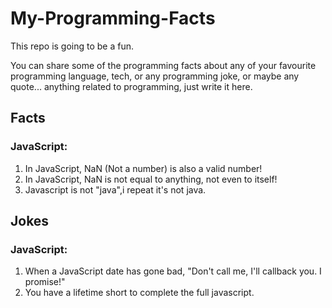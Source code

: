 # My-Programming-Facts

This repo is going to be a fun.

You can share some of the programming facts about any of your favourite programming language, tech, or any programming joke, or maybe any quote... anything related to programming, just write it here.

## Facts

### JavaScript: 
  1. In JavaScript, NaN (Not a number) is also a valid number!
  2. In JavaScript, NaN is not equal to anything, not even to itself!
  3. Javascript is not "java",i repeat it's not java.
  
  
## Jokes

### JavaScript:
  1. When a JavaScript date has gone bad, "Don't call me, I'll callback you. I promise!"
  2. You have a lifetime short to complete the full javascript.
